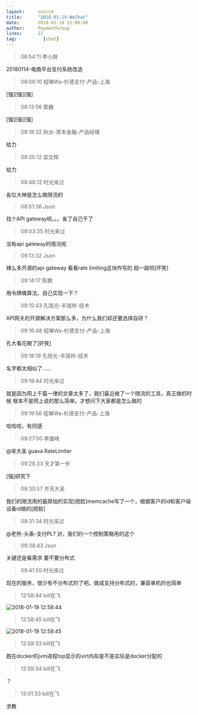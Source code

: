 ```yaml
---
layout:     source 
title:      "2018-01-19-WeChat"
date:       2018-01-19 12:00:00
author:     PaymentGroup
lines:      22 
tag:		  [chat]
---
```

> 06:54:11  李小胖  
   
20180114-电商平台支付系统改造  
   
> 08:06:10  程琳Wa-杉德支付-产品-上海  
   
[强][强][强]  
   
> 08:13:56  窦巍  
   
[强][强][强]  
   
> 08:18:32  秋水-厚本金融-产品经理  
   
给力  
   
> 08:25:12  梁文辉  
   
给力  
   
> 08:48:12  时光来过  
   
各位大神是怎么做限流的  
   
> 08:51:36  Json  
   
找个API gateway呗。。。省了自己干了  
   
> 09:03:35  时光来过  
   
没有api gateway的情况呢  
   
> 09:13:32  Json  
   
辣么多开源的api gateway 看看rate limiting这块咋写的 超一超呗[坏笑]  
   
> 09:14:17  陈鹏  
   
用令牌桶算法，自己实现一下？  
   
> 09:15:43  孔晓光-丰瑞祥-技术  
   
API网关的开源解决方案那么多，为什么我们却还要选择自研？  
   
> 09:16:48  程琳Wa-杉德支付-产品-上海  
   
孔大看花眼了[奸笑]  
   
> 09:18:19  孔晓光-丰瑞祥-技术  
   
名字都太相似了……  
   
> 09:19:44  时光来过  
   
就是因为网上千篇一律的文章太多了，我们最近做了一个限流的工具，真正做的时候 根本不是网上说的那么简单。才想问下大家都是怎么做的  
   
> 09:19:56  程琳Wa-杉德支付-产品-上海  
   
哈哈哈，有同感  
   
> 09:27:50  李雄峰  
   
@宋大圣  guava RateLimiter  
   
> 09:28:33  天才第一步  
   
[强]研究下  
   
> 09:30:57  齐天大圣  
   
我们的限流用的最原始的实现[捂脸]memcache写了一个，根据客户的id和客户端设备id做的[捂脸]  
   
> 09:31:34  时光来过  
   
@老熊-头条-支付PL? 对，我们的一个控制策略用的这个  
   
> 09:38:43  Json  
   
关键还是看需求 要不要分布式   
   
> 09:41:50  时光来过  
   
现在的服务，很少有不分布式的了吧。做成支持分布式的，兼容单机的也简单  
   
> 12:58:44  bill在飞  
   
![2018-01-19 12:58:44](http://static.cocolian.org/img/20180119_125844.png) 
   
> 12:58:45  bill在飞  
   
![2018-01-19 12:58:45](http://static.cocolian.org/img/20180119_125845.png) 
   
> 12:59:33  bill在飞  
   
跑在docker的jvm进程top显示的virt内存是不是实际是docker分配的  
   
> 12:59:34  bill在飞  
   
？  
   
> 13:01:33  bill在飞  
   
求教  
   
